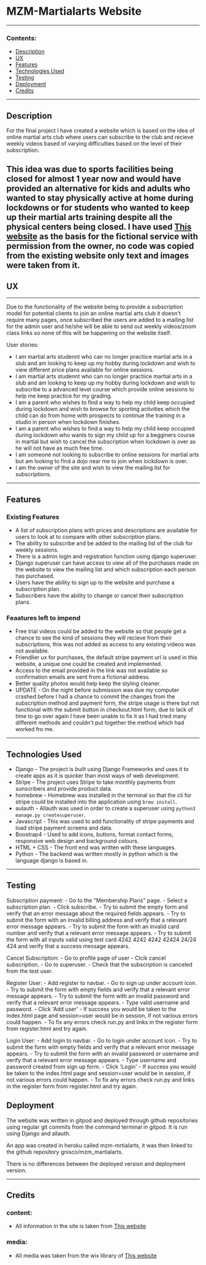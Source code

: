 # MZM-Martialarts Website

---

### Contents:

 - [Description](#description)
 - [UX](#ux)
 - [Features](#features)
 - [Technologies Used](#technologies-used)
 - [Testing](#testing)
 - [Deployment](#deployment)
 - [Credits](#credits)
---

## Description

For the final project I have created a website which is based on the idea of online martial arts club where users can subscribe to the club and recieve weekly videos based of varying difficulties based on the level of their subscription. 

This idea was due to sports facilities being closed for almost 1 year now and would have provided an alternative for kids and adults who wanted to stay physically active at home during lockdowns or for students who wanted to keep up their martial arts training despite all the physical centers being closed. I have used [This website](https://www.mzm-semartialarts.com/) as the basis for the fictional service with permission from the owner, no code was copied from the existing website only text and images were taken from it.
---

## UX

---

Due to the functionality of the website being to provide a subscription model for potential clients to join an online martial arts club it doesn't require many pages, once subscribed the users are added to a mailing list for the admin user and he/she will be able to send out weekly videos/zoom class links so none of this will be happening on the website itself.

User stories:
 - I am martial arts studennt who can no longer practiice martial arts in a slub and am looking to keep up my hobby during lockdown and wish to view different price plans available for online sessions.
 - I am martial arts studennt who can no longer practiice martial arts in a slub and am looking to keep up my hobby during lockdown and wish to subscribe to a advanced level course which provide online sessions to help me keep practice for my grading.
 - I am a parent who wishes to find a way to help my child keep occupied during lockdown and wish to browse for sporting activities which the child can do from home with prospects to continue the training in a studio in person when lockdown finishes.
 - I am a parent who wishes to find a way to help my child keep occupied during lockdown who wants to sign my child up for a begginers course in martial but wish to cancel the subscription when lockdown is over as he will not have as much free time.
 - I am someone not looking to subscribe to online sessions for martial arts but am looking to find a dojo near me to join when lockdown is over.
 - I am the owner of the site and wish to view the mailing list for subscriptions.

---

## Features

### Existing Features

 - A list of subscription plans with prices and descriptions are available for users to look at to compare with other subscription plans.
 - The ability to subscribe and be added to the mailing list of the club for weekly sessions.
 - There is a admin login and registration function using django superuser.
 - Django superuser can have access to view all of the purchases made on the website to view the mailing list and which subscription each person has purchased.
 - Users have the ability to sign up to the website and purchase a subscription plan.
 - Subscribers have the ability to change or cancel their subscription plans. 

### Feaatures left to impend

 - Free trial videos could be added to the website so that people get a chance to see the kind of sessions they will recieve from their subscriptions, this was not added as access to any existing videos was not available.
 - Friendlier ux for purchases, the default stripe payment url is used in this website, a unique one could be created and implemented.
 - Access to the email provided in the link was not available so confirmation emails are sent from a fictional address.
 - Better quality photos would help keep the styling cleaner.
 - UPDATE - On the night before submission was due my computer crashed before I had a chance to commit the changes from the subscription method and payment form, the stripe usage is there but not functional with the submit button in checkout.html form, due to lack of time to go over again I have been unable to fix it as I had tried many different methods and couldn't put together the method which had worked fro me.
---

## Technologies Used

 - Django - The project is built using Django Frameworks and uses it to create apps as it is quicker than most ways of web development.
 - Stripe - The project uses Stripe to take monthly payments from sunscribers and provide product data.
 - homebrew - Homebrew was installed in the terminal so that the cli for stripe could be installed into the application using `brew install`.
 - aulauth - Allauth was used in order to create a superuser using `python3 manage.py createsuperuser`.
 - Javascript - This was used to add functionality of stripe payments and load stripe payment screens and data.
 - Boostrap4 - Used to add icons, buttons, format contact forms, responsive web design and background colours.
 - HTML + CSS - The front end was written with these languages.
 - Python - The backend was written mostly in python which is the language django is based in. 
---

## Testing

Subscription payment: - Go to the "Membership Plans" page.
              - Select a subscription plan.
              - Click subscribe.
              - Try to submit the empty form and verify that an error message about the required fields appears.
              - Try to submit the form with an invalid billing address and verify that a relevant error message appears.
              - Try to submit the form with an invalid card number and verify that a relevant error message appears.
              - Try to submit the form with all inputs valid  using test card 4242 4242 4242 42424 24/24 424 and verify that a success message appears.

Cancel Subscription: - Go to profile page of user
             - Clcik cancel subscription.
             - Go to superuser.
             - Check that the subscription is canceled from the test user.

Register User: - Add register to navbar.
     - Go to sign up under account icon.
     - Try to submit the form with empty fields and verify that a relevant error message appears.
     - Try to submit the form with an invalid password and verify that a relevant error message appears.
     - Type valid username and password.
     - Click 'Add user' - If success you would be taken to the index.html page and session=user would be in session, if not various errors could happen.
     - To fix any errors check run.py and links in the register form from register.html and try again.

Login User: - Add login to navbar.
     - Go to login under account icon.
     - Try to submit the form with empty fields and verify that a relevant error message appears.
     - Try to submit the form with an invalid password or username and verify that a relevant error message appears.
     - Type username and password created from sign up form.
     - Click 'Login' - If success you would be taken to the index.html page and session=user would be in session, if not various errors could happen.
     - To fix any errors check run.py and links in the register form from register.html and try again.

## Deployment

The website was written in gitpod and deployed through github repositories using regular git commits from the command terminal in gitpod. It is run using Django and allauth.

An app was created in heroku called mzm-mrtialarts, it was then linked to the github repository gnisco/mzm_martialarts.

There is no differences between the deployed version and deployment version.

---

## Credits

### content:
 - All information in the site is taken from [This website](https://www.mzm-semartialarts.com/)

### media:
 - All media was taken from the wix library of [This website](https://www.mzm-semartialarts.com/) 
